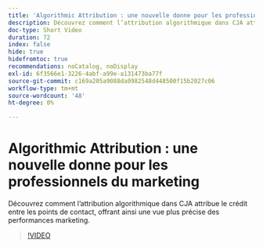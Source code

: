 ```yaml
---
title: 'Algorithmic Attribution : une nouvelle donne pour les professionnels du marketing'
description: Découvrez comment l’attribution algorithmique dans CJA attribue le crédit entre les points de contact, offrant ainsi une vue plus précise des performances marketing.
doc-type: Short Video
duration: 72
index: false
hide: true
hidefromtoc: true
recommendations: noCatalog, noDisplay
exl-id: 6f3566e1-3226-4abf-a99e-a131473ba77f
source-git-commit: c169a205a9088da0982548d448500f15b2027c06
workflow-type: tm+mt
source-wordcount: '48'
ht-degree: 0%

---
```


# Algorithmic Attribution : une nouvelle donne pour les professionnels du marketing

Découvrez comment l’attribution algorithmique dans CJA attribue le crédit entre les points de contact, offrant ainsi une vue plus précise des performances marketing.

<!-- 85_S106_3442453_71_algorithmic-attribution-a-gamechanger-for-marketers -->
>[!VIDEO](https://video.tv.adobe.com/v/3458301/?learn=on&enablevpops=true)
